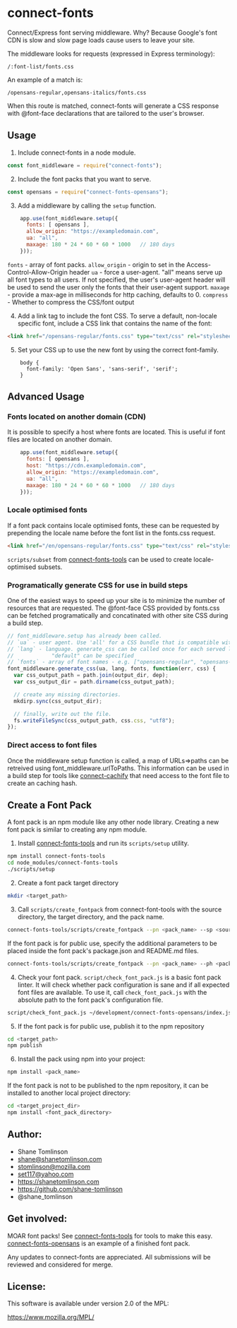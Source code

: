# connect-fonts

Connect/Express font serving middleware. Why? Because Google's font CDN is slow and slow page loads cause users to leave your site.

The middleware looks for requests (expressed in Express terminology):
```
/:font-list/fonts.css
```

An example of a match is:
```
/opensans-regular,opensans-italics/fonts.css
```

When this route is matched, connect-fonts will generate a CSS response with @font-face declarations that are tailored to the user's browser.

## Usage
1. Include connect-fonts in a node module.
```js
const font_middleware = require("connect-fonts");
```

2. Include the font packs that you want to serve.
```js
const opensans = require("connect-fonts-opensans");
```

3. Add a middleware by calling the `setup` function.
```js
    app.use(font_middleware.setup({
      fonts: [ opensans ],
      allow_origin: "https://exampledomain.com",
      ua: "all",
      maxage: 180 * 24 * 60 * 60 * 1000   // 180 days
    }));
```
`fonts` - array of font packs.
`allow_origin` - origin to set in the Access-Control-Allow-Origin header
`ua` - force a user-agent. "all" means serve up all font types to all users. If not specified, the user's user-agent header will be used to send the user only the fonts that their user-agent support.
`maxage` - provide a max-age in milliseconds for http caching, defaults to 0.
`compress` - Whether to compress the CSS/font output

4. Add a link tag to include the font CSS.
To serve a default, non-locale specific font, include a CSS link that contains the name of the font:
```html
<link href="/opensans-regular/fonts.css" type="text/css" rel="stylesheet"/ >
```

5. Set your CSS up to use the new font by using the correct font-family.
```
    body {
      font-family: 'Open Sans', 'sans-serif', 'serif';
    }
```

## Advanced Usage

### Fonts located on another domain (CDN)
It is possible to specify a host where fonts are located. This is useful if font files are located on another domain.
```js
    app.use(font_middleware.setup({
      fonts: [ opensans ],
      host: "https://cdn.exampledomain.com",
      allow_origin: "https://exampledomain.com",
      ua: "all",
      maxage: 180 * 24 * 60 * 60 * 1000   // 180 days
    }));
```



### Locale optimised fonts
If a font pack contains locale optimised fonts, these can be requested by prepending
the locale name before the font list in the fonts.css request.
```html
<link href="/en/opensans-regular/fonts.css" type="text/css" rel="stylesheet"/ >
```
`scripts/subset` from [connect-fonts-tools](https://github.com/shane-tomlinson/connect-fonts-tools) can be used to create locale-optimised subsets.


### Programatically generate CSS for use in build steps
One of the easiest ways to speed up your site is to minimize the number of resources that are requested. The @font-face CSS provided by fonts.css can be fetched programatically and concatinated with other site CSS during a build step.
```js
// font_middleware.setup has already been called.
// `ua` - user agent. Use 'all' for a CSS bundle that is compatible with all browsers.
// `lang` - language. generate_css can be called once for each served language, or
//            "default" can be specified
// `fonts` - array of font names - e.g. ["opensans-regular", "opensans-italics"]
font_middleware.generate_css(ua, lang, fonts, function(err, css) {
  var css_output_path = path.join(output_dir, dep);
  var css_output_dir = path.dirname(css_output_path);

  // create any missing directories.
  mkdirp.sync(css_output_dir);

  // finally, write out the file.
  fs.writeFileSync(css_output_path, css.css, "utf8");
});
```

### Direct access to font files
Once the middleware setup function is called, a map of URLs=>paths can be retreived using font_middleware.urlToPaths. This information can be used in a build step for tools like [connect-cachify](https://github.com/mozilla/connect-cachify/) that need access to the font file to create an caching hash.


## Create a Font Pack
A font pack is an npm module like any other node library. Creating a new font pack is similar to creating any npm module.

1. Install [connect-fonts-tools](https://github.com/shane-tomlinson/connect-fonts-tools) and run its `scripts/setup` utility.
```bash
npm install connect-fonts-tools
cd node_modules/connect-fonts-tools
./scripts/setup
```

2. Create a font pack target directory
```bash
mkdir <target_path>
```

3. Call ``scripts/create_fontpack`` from connect-font-tools with the source directory, the target directory, and the pack name.
```bash
connect-fonts-tools/scripts/create_fontpack --pn <pack_name> --sp <source_path> --tp <target_path>
```
If the font pack is for public use, specify the additional parameters to be placed inside the font pack's package.json and README.md files.
```bash
connect-fonts-tools/scripts/create_fontpack --pn <pack_name> --ph <pack_homepage_url> --pr <pack_repo_url> --pb <pack_bugtracker_url> --sp <source_path> --tp <target_path>
```

4. Check your font pack.
``script/check_font_pack.js`` is a basic font pack linter. It will check whether pack configuration is sane and if all expected font files are available. To use it, call ``check_font_pack.js`` with the absolute path to the font pack's configuration file.
```bash
script/check_font_pack.js ~/development/connect-fonts-opensans/index.js
```

5. If the font pack is for public use, publish it to the npm repository
```bash
cd <target_path>
npm publish
```

6. Install the pack using npm into your project:
```bash
npm install <pack_name>
```
If the font pack is not to be published to the npm repository, it can be installed to another local project directory:
```bash
cd <target_project_dir>
npm install <font_pack_directory>
```

## Author:
* Shane Tomlinson
* shane@shanetomlinson.com
* stomlinson@mozilla.com
* set117@yahoo.com
* https://shanetomlinson.com
* https://github.com/shane-tomlinson
* @shane_tomlinson

## Get involved:
MOAR font packs! See [connect-fonts-tools](https://github.com/shane-tomlinson/connect-fonts-tools) for tools to make this easy. [connect-fonts-opensans](https://github.com/shane-tomlinson/connect-fonts-opensans) is an example of a finished font pack.

Any updates to connect-fonts are appreciated. All submissions will be reviewed and considered for merge.

## License:
This software is available under version 2.0 of the MPL:

  https://www.mozilla.org/MPL/


